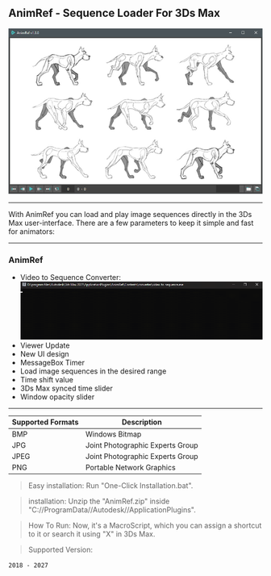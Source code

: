 ## AnimRef - Sequence Loader For 3Ds Max


![AnimRef User-Interface](screen/interface.jpg)

---

With AnimRef you can load and play image sequences directly in the 3Ds Max user-interface. There are a few parameters to keep it simple and fast for animators:

---
### AnimRef
- Video to Sequence Converter:
![](screen/converter.gif)
- Viewer Update  
- New UI design
- MessageBox Timer
- Load image sequences in the desired range
- Time shift value
- 3Ds Max synced time slider
- Window opacity slider
---

| Supported Formats | Description |
| ----------- | ----------- |
| BMP | Windows Bitmap |
| JPG | Joint Photographic Experts Group |
| JPEG | Joint Photographic Experts Group |
| PNG | Portable Network Graphics |


>Easy installation: 
	Run "One-Click Installation.bat".
	
>installation: 
	Unzip the "AnimRef.zip" inside "C://ProgramData//Autodesk//ApplicationPlugins".

	
>How To Run: 
	Now, it's a MacroScript, which you can assign a shortcut to it or search it using "X" in 3Ds Max.
	
>Supported Version:

    2018 - 2027
